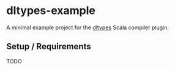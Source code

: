 # dltypes-example
A minimal example project for
the [dltypes](https://github.com/pseifer/dltypes)
Scala compiler plugin.

## Setup / Requirements
TODO
